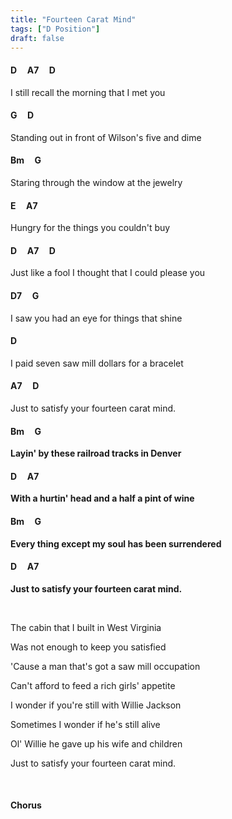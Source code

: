 ```yaml
---
title: "Fourteen Carat Mind"
tags: ["D Position"]
draft: false
---
```


#### D &nbsp;&nbsp;&nbsp; A7 &nbsp;&nbsp;&nbsp; D
I still recall the morning that I met you
#### G &nbsp;&nbsp;&nbsp; D &nbsp;&nbsp;&nbsp;
Standing out in front of Wilson's five and dime
#### Bm &nbsp;&nbsp;&nbsp; G
Staring through the window at the jewelry
#### E &nbsp;&nbsp;&nbsp; A7
Hungry for the things you couldn't buy
#### D &nbsp;&nbsp;&nbsp; A7 &nbsp;&nbsp;&nbsp; D
Just like a fool I thought that I could please you
#### D7 &nbsp;&nbsp;&nbsp; G
I saw you had an eye for things that shine
#### D
I paid seven saw mill dollars for a bracelet
#### A7 &nbsp;&nbsp;&nbsp; D
Just to satisfy your fourteen carat mind.

#### Bm &nbsp;&nbsp;&nbsp; G
**Layin' by these railroad tracks in Denver**
#### D &nbsp;&nbsp;&nbsp; A7
**With a hurtin' head and a half a pint of wine**
#### Bm &nbsp;&nbsp;&nbsp; G
**Every thing except my soul has been surrendered**
#### D &nbsp;&nbsp;&nbsp; A7
**Just to satisfy your fourteen carat mind.**

<br>

The cabin that I built in West Virginia

Was not enough to keep you satisfied

'Cause a man that's got a saw mill occupation

Can't afford to feed a rich girls' appetite

I wonder if you're still with Willie Jackson

Sometimes I wonder if he's still alive

Ol' Willie he gave up his wife and children

Just to satisfy your fourteen carat mind.

<br>

#### Chorus